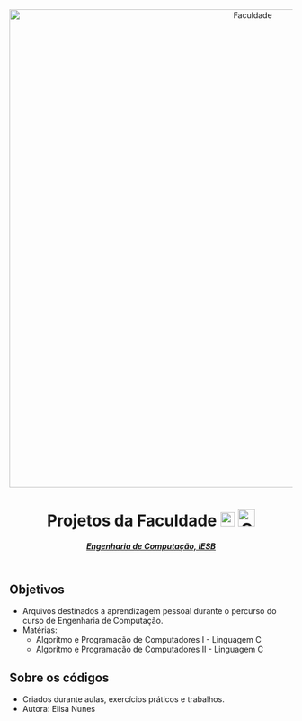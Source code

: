 <html>
    <header>
        <img src="https://lh3.googleusercontent.com/pw/ADCreHeOzAeLGpOxAh5kH463jXnbmF5MZPOb4lHoOjlELjutnwE2gClyRHRNHJZ26RCVfQWzntqgH8fHfQUOXIOpyzg831737huEqrAISOMFuhh-5oJzZGeOWky21JCwNalTBGsn6WJsbT-5YylnaXXN-nKz=w1360-h227-s-no-gm?authuser=0" alt="Faculdade" border="0" width="850">
        <h1><strong>Projetos da Faculdade</strong> <img src="https://lh3.googleusercontent.com/pw/ADCreHczZcrNS4z0iNroNHUQeCuTBp6AJ4EKfyv0HlEQkzQNTKU1EJj61k5Z5RnNo_dugkmOo53ZoEBmhN7uKMo2iQmFXEbB6wZfhjYGiG9mgC9XZ_hWn5vbRlokOaRFJxQzwOBtcuLARhfM40DAYDC3JSZ7=w512-h512-s-no-gm?authuser=0" alt="Lampada" border="0" width="25"> <img src="https://lh3.googleusercontent.com/pw/ADCreHeDRqb_SRqtji1EYPPbMACPtMwrnCwmBKsMUM___aaRH2ZLuIKLMmeIxRgpfQw8Qmc1c8_v8S4FJLySOYN-IOVRDUCCubV54dSgEdbbI78jYEsfGVKUp3k7ybYlqF8Q7YLPGSIAZEsRJCyrXm9jpVHL=w512-h512-s-no-gm?authuser=0" alt="Chapéu Formando" border="0" width="30"></h1>
        <h4><u><i>Engenharia de Computação, IESB</i></u></h4>
    </header>
</html>

## Objetivos
- Arquivos destinados a aprendizagem pessoal durante o percurso do curso de Engenharia de Computação.
- Matérias:
  - Algoritmo e Programação de Computadores I - Linguagem C
  - Algoritmo e Programação de Computadores II - Linguagem C

## Sobre os códigos
- Criados durante aulas, exercícios práticos e trabalhos.
- Autora: Elisa Nunes

